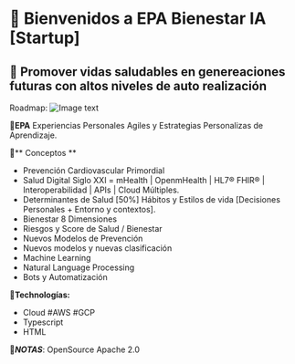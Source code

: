 
# 🔹 Bienvenidos a EPA Bienestar IA [Startup]
## 🔸 Promover vidas saludables en genereaciones futuras con altos niveles de auto realización
Roadmap:
![Image text](https://[github.com/drdalessandro/imagenes/blob/main/RoadMap-EPA-Bienestar.png](https://raw.githubusercontent.com/EPA-Bienestar-com/epa/refs/heads/master/EPA_Bienestar_IA_HealthTech.png))

🔸**EPA**
Experiencias Personales Agiles y Estrategias Personalizas de Aprendizaje.

🔸** Conceptos **
- Prevención Cardiovascular Primordial
- Salud Digital Siglo XXI = mHealth | OpenmHealth | HL7® FHIR® | Interoperabilidad | APIs | Cloud Múltiples.
- Determinantes de Salud [50%] Hábitos y Estilos de vida [Decisiones Personales + Entorno y contextos]. 
- Bienestar 8 Dimensiones
- Riesgos y Score de Salud / Bienestar
- Nuevos Modelos de Prevención
- Nuevos modelos y nuevas clasificación
- Machine Learning
- Natural Language Processing
- Bots y Automatización

🔸**Technologías:**
- Cloud #AWS #GCP
- Typescript
- HTML

📌***NOTAS***: 
OpenSource Apache 2.0
